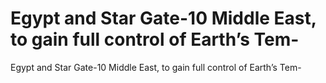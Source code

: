 # Egypt and Star Gate-10 Middle East, to gain full control of Earth’s Tem-

Egypt and Star Gate-10 Middle East, to gain full control of Earth’s Tem-